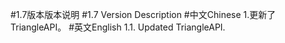 #1.7版本版本说明
#1.7 Version Description
#中文Chinese
1.更新了TriangleAPI。
#英文English
1.1. Updated TriangleAPI.